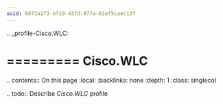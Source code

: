 ```yaml
---
uuid: 6872a2f3-b719-43fd-977a-81ef5caec13f
---
```

.. _profile-Cisco.WLC:

=========
Cisco.WLC
=========

.. contents:: On this page
    :local:
    :backlinks: none
    :depth: 1
    :class: singlecol

.. todo::
    Describe *Cisco.WLC* profile

